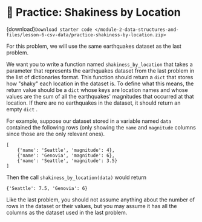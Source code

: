 # 🚧 Practice: Shakiness by Location
{download}`Download starter code </module-2-data-structures-and-files/lesson-6-csv-data/practice-shakiness-by-location.zip>`

For this problem, we will use the same earthquakes dataset as the last problem.  

We want you to write a function named `shakiness_by_location` that takes a parameter that represents the earthquakes dataset from the last problem in the list of dictionaries format. This function should return a `dict` that stores how "shaky" each location in the dataset is. To define what this means, the return value should be a `dict` whose keys are location names and whose values are the sum of all the earthquakes' magnitudes that occurred at that location. If there are no earthquakes in the dataset, it should return an empty `dict` .  

For example, suppose our dataset stored in a variable named `data` contained the following rows (only showing the `name` and `magnitude` columns since those are the only relevant ones).  

```text
[
    {'name': 'Seattle', 'magnitude': 4},
    {'name': 'Genovia', 'magnitude': 6},
    {'name': 'Seattle', 'magnitude': 3.5}
]
````

Then the call `shakiness_by_location(data)` would return  

```text
{'Seattle': 7.5, 'Genovia': 6}

````

Like the last problem, you should not assume anything about the number of rows in the dataset or their values, but you may assume it has all the columns as the dataset used in the last problem.  

